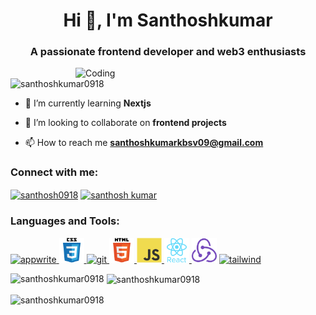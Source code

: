 <h1 align="center">Hi 👋, I'm Santhoshkumar</h1>
<h3 align="center">A passionate frontend developer and web3 enthusiasts</h3>
<img img align="right" alt="Coding" width="400" src="https://imgs.search.brave.com/ZApZiWZGsmhazMyJ1FJGqhVL44FGCfTx3cYQHlwdvV4/rs:fit:500:0:0:0/g:ce/aHR0cHM6Ly9tZWRp/YTAuZ2lwaHkuY29t/L21lZGlhL3pnZHVv/NGtXUlJEVksvZ2lw/aHkuZ2lmP2NpZD03/OTBiNzYxMXNqMHBu/cGU3a3JjNWR2Znh3/Z2NhMWdmcnJsNjB4/ZG1jMHg2bjk3aTMm/ZXA9djFfZ2lmc19z/ZWFyY2gmcmlkPWdp/cGh5LmdpZiZjdD1n.jpeg">

<p align="left"> <img src="https://komarev.com/ghpvc/?username=santhoshkumar0918&label=Profile%20views&color=0e75b6&style=flat" alt="santhoshkumar0918" /> </p>

- 🌱 I’m currently learning **Nextjs**

- 👯 I’m looking to collaborate on **frontend projects**

- 📫 How to reach me **santhoshkumarkbsv09@gmail.com**

<h3 align="left">Connect with me:</h3>
<p align="left">
<a href="https://twitter.com/santhosh0918" target="blank"><img align="center" src="https://raw.githubusercontent.com/rahuldkjain/github-profile-readme-generator/master/src/images/icons/Social/twitter.svg" alt="santhosh0918" height="30" width="40" /></a>
<a href="https://linkedin.com/in/santhosh kumar" target="blank"><img align="center" src="https://raw.githubusercontent.com/rahuldkjain/github-profile-readme-generator/master/src/images/icons/Social/linked-in-alt.svg" alt="santhosh kumar" height="30" width="40" /></a>
</p>

<h3 align="left">Languages and Tools:</h3>
<p align="left"> <a href="https://appwrite.io" target="_blank" rel="noreferrer"> <img src="https://www.vectorlogo.zone/logos/appwriteio/appwriteio-icon.svg" alt="appwrite" width="40" height="40"/> </a> <a href="https://www.w3schools.com/css/" target="_blank" rel="noreferrer"> <img src="https://raw.githubusercontent.com/devicons/devicon/master/icons/css3/css3-original-wordmark.svg" alt="css3" width="40" height="40"/> </a> <a href="https://git-scm.com/" target="_blank" rel="noreferrer"> <img src="https://www.vectorlogo.zone/logos/git-scm/git-scm-icon.svg" alt="git" width="40" height="40"/> </a> <a href="https://www.w3.org/html/" target="_blank" rel="noreferrer"> <img src="https://raw.githubusercontent.com/devicons/devicon/master/icons/html5/html5-original-wordmark.svg" alt="html5" width="40" height="40"/> </a> <a href="https://developer.mozilla.org/en-US/docs/Web/JavaScript" target="_blank" rel="noreferrer"> <img src="https://raw.githubusercontent.com/devicons/devicon/master/icons/javascript/javascript-original.svg" alt="javascript" width="40" height="40"/> </a> <a href="https://www.linux.org/" target="_blank" rel="noreferrer"> </a> <a href="https://reactjs.org/" target="_blank" rel="noreferrer"> <img src="https://raw.githubusercontent.com/devicons/devicon/master/icons/react/react-original-wordmark.svg" alt="react" width="40" height="40"/> </a> <a href="https://redux.js.org" target="_blank" rel="noreferrer"> <img src="https://raw.githubusercontent.com/devicons/devicon/master/icons/redux/redux-original.svg" alt="redux" width="40" height="40"/></a> <a href="https://tailwindcss.com/" target="_blank" rel="noreferrer"> <img src="https://www.vectorlogo.zone/logos/tailwindcss/tailwindcss-icon.svg" alt="tailwind" width="40" height="40"/> </a> </p>

<p><img align="left" src="https://github-readme-stats.vercel.app/api/top-langs?username=santhoshkumar0918&show_icons=true&locale=en&layout=compact" alt="santhoshkumar0918" /></p>

<p>&nbsp;<img align="center" src="https://github-readme-stats.vercel.app/api?username=santhoshkumar0918&show_icons=true&locale=en" alt="santhoshkumar0918" /></p>

<p><img align="center" src="https://github-readme-streak-stats.herokuapp.com/?user=santhoshkumar0918&" alt="santhoshkumar0918" /></p>
